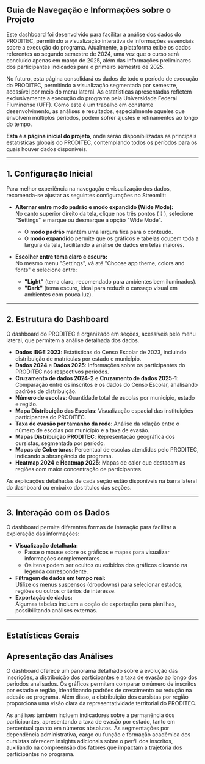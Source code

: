 ## **Guia de Navegação e Informações sobre o Projeto**

Este dashboard foi desenvolvido para facilitar a análise dos dados do PRODITEC, permitindo a visualização interativa de informações essenciais sobre a execução do programa. Atualmente, a plataforma exibe os dados referentes ao segundo semestre de 2024, uma vez que o curso será concluído apenas em março de 2025, além das informações preliminares dos participantes indicados para o primeiro semestre de 2025.

No futuro, esta página consolidará os dados de todo o período de execução do PRODITEC, permitindo a visualização segmentada por semestre, acessível por meio do menu lateral. As estatísticas apresentadas refletem exclusivamente a execução do programa pela Universidade Federal Fluminense (UFF). Como este é um trabalho em constante desenvolvimento, as análises e resultados, especialmente aqueles que envolvem múltiplos períodos, podem sofrer ajustes e refinamentos ao longo do tempo.

**Esta é a página inicial do projeto**, onde serão disponibilizadas as principais estatísticas globais do PRODITEC, contemplando todos os períodos para os quais houver dados disponíveis.

---

## **1. Configuração Inicial**
Para melhor experiência na navegação e visualização dos dados, recomenda-se ajustar as seguintes configurações no Streamlit:

- **Alternar entre modo padrão e modo expandido (Wide Mode):**  
  No canto superior direito da tela, clique nos três pontos (⋮), selecione "Settings" e marque ou desmarque a opção "Wide Mode".  
  - O **modo padrão** mantém uma largura fixa para o conteúdo.  
  - O **modo expandido** permite que os gráficos e tabelas ocupem toda a largura da tela, facilitando a análise de dados em telas maiores.

- **Escolher entre tema claro e escuro:**  
  No mesmo menu "Settings", vá até "Choose app theme, colors and fonts" e selecione entre:
  - **"Light"** (tema claro, recomendado para ambientes bem iluminados).
  - **"Dark"** (tema escuro, ideal para reduzir o cansaço visual em ambientes com pouca luz).

---

## **2. Estrutura do Dashboard**

O dashboard do PRODITEC é organizado em seções, acessíveis pelo menu lateral, que permitem a análise detalhada dos dados.

- **Dados IBGE 2023**: Estatísticas do Censo Escolar de 2023, incluindo distribuição de matrículas por estado e município.  
- **Dados 2024** e **Dados 2025**: Informações sobre os participantes do PRODITEC nos respectivos períodos.  
- **Cruzamento de dados 2024-2** e **Cruzamento de dados 2025-1**: Comparação entre os inscritos e os dados do Censo Escolar, analisando padrões de distribuição.  
- **Número de escolas**: Quantidade total de escolas por município, estado e região.  
- **Mapa Distribuição das Escolas**: Visualização espacial das instituições participantes do PRODITEC.  
- **Taxa de evasão por tamanho da rede**: Análise da relação entre o número de escolas por município e a taxa de evasão.  
- **Mapas Distribuição PRODITEC**: Representação geográfica dos cursistas, segmentada por período.  
- **Mapas de Coberturas**: Percentual de escolas atendidas pelo PRODITEC, indicando a abrangência do programa.  
- **Heatmap 2024** e **Heatmap 2025**: Mapas de calor que destacam as regiões com maior concentração de participantes.  

As explicações detalhadas de cada seção estão disponíveis na barra lateral do dashboard ou embaixo dos títulos das seções.


---

## **3. Interação com os Dados**
O dashboard permite diferentes formas de interação para facilitar a exploração das informações:


- **Visualização detalhada:**  
  - Passe o mouse sobre os gráficos e mapas para visualizar informações complementares.
  - Os itens podem ser ocultos ou exibidos dos gráficos clicando na legenda correspondente.
- **Filtragem de dados em tempo real:**  
  Utilize os menus suspensos (dropdowns) para selecionar estados, regiões ou outros critérios de interesse.
- **Exportação de dados:**  
  Algumas tabelas incluem a opção de exportação para planilhas, possibilitando análises externas.

---

## **Estatísticas Gerais**

## **Apresentação das Análises**

O dashboard oferece um panorama detalhado sobre a evolução das inscrições, a distribuição dos participantes e a taxa de evasão ao longo dos períodos analisados. Os gráficos permitem comparar o número de inscritos por estado e região, identificando padrões de crescimento ou redução na adesão ao programa. Além disso, a distribuição dos cursistas por região proporciona uma visão clara da representatividade territorial do PRODITEC.

As análises também incluem indicadores sobre a permanência dos participantes, apresentando a taxa de evasão por estado, tanto em percentual quanto em números absolutos. As segmentações por dependência administrativa, cargo ou função e formação acadêmica dos cursistas oferecem insights adicionais sobre o perfil dos inscritos, auxiliando na compreensão dos fatores que impactam a trajetória dos participantes no programa.
